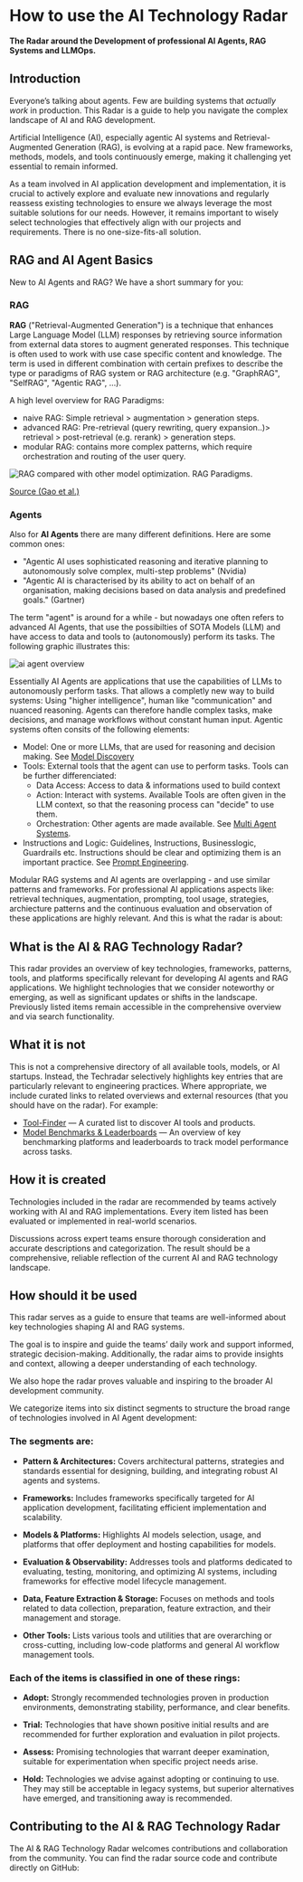# How to use the AI Technology Radar

**The Radar around the Development of professional AI Agents, RAG Systems and LLMOps.**

## Introduction

Everyone’s talking about agents. Few are building systems that _actually work_ in production.
This Radar is a guide to help you navigate the complex landscape of AI and RAG development.

Artificial Intelligence (AI), especially agentic AI systems and Retrieval-Augmented Generation (RAG), is evolving at a rapid pace. New frameworks, methods, models, and tools continuously emerge, making it challenging yet essential to remain informed.

As a team involved in AI application development and implementation, it is crucial to actively explore and evaluate new innovations and regularly reassess existing technologies to ensure we always leverage the most suitable solutions for our needs. However, it remains important to wisely select technologies that effectively align with our projects and requirements. There is no one-size-fits-all solution.

## RAG and AI Agent Basics

New to AI Agents and RAG? We have a short summary for you:

### RAG
**RAG** ("Retrieval-Augmented Generation") is a technique that enhances Large Language Model (LLM) responses by retrieving source information from external data stores to augment generated responses. This technique is often used to work with use case specific content and knowledge.
The term is used in different combination with certain prefixes to describe the type or paradigms of RAG system or RAG architecture (e.g. "GraphRAG", "SelfRAG", "Agentic RAG", ...).

A high level overview for RAG Paradigms:
- naive RAG: Simple retrieval > augmentation > generation steps. 
- advanced RAG: Pre-retrieval (query rewriting, query expansion..)> retrieval > post-retrieval (e.g. rerank) > generation steps.
- modular RAG: contains more complex patterns, which require orchestration and routing of the user query.

![ RAG compared with other model optimization. RAG Paradigms.](/images/rag-paradigms.png)

[Source (Gao et al.)](https://arxiv.org/pdf/2312.10997)    

### Agents
Also for **AI Agents** there are many different definitions. Here are some common ones:
- "Agentic AI uses sophisticated reasoning and iterative planning to autonomously solve complex, multi-step problems" (Nvidia)
- "Agentic AI is characterised by its ability to act on behalf of an organisation, making decisions based on data analysis and predefined goals." (Gartner)

The term "agent" is around for a while - but nowadays one often refers to advanced AI Agents, that use the possibilties of SOTA Models (LLM) and have access to data and tools to (autonomously) perform its tasks. The following graphic illustrates this:

![ai agent overview](/images/agent.png)

Essentially AI Agents are applications that use the capabilities of LLMs to autonomously perform tasks. That allows a completly new way to build systems: Using "higher intelligence", human like "communication" and nuanced reasoning. Agents can therefore handle complex tasks, make decisions, and manage workflows without constant human input. Agentic systems often consits of the following elements:

* Model: One or more LLMs, that are used for reasoning and decision making. See [Model Discovery](/models-platforms/model_discovery/)
* Tools: External tools that the agent can use to perform tasks. Tools can be further differenciated:
    * Data Access: Access to data & informations used to build context
    * Action: Interact with systems. Available Tools are often given in the LLM context, so that the reasoning process can "decide" to use them. 
    * Orchestration: Other agents are made available. See [Multi Agent Systems](/architecture-patterns/multi_agent_system/).
* Instructions and Logic: Guidelines, Instructions, Businesslogic, Guardrails etc. Instructions should be clear and optimizing them is an important practice. See [Prompt Engineering](/architecture-patterns/prompt_engineering/).

Modular RAG systems and AI agents are overlapping - and use similar patterns and frameworks. 
For professional AI applications aspects like: retrieval techniques, augmentation, prompting, tool usage, strategies, archiecture patterns and the continuous evaluation and observation of these applications are highly relevant. And this is what the radar is about:

##  What is the AI & RAG Technology Radar?

This radar provides an overview of key technologies, frameworks, patterns, tools, and platforms specifically relevant for developing AI agents and RAG applications. We highlight technologies that we consider noteworthy or emerging, as well as significant updates or shifts in the landscape. Previously listed items remain accessible in the comprehensive overview and via search functionality.

## What it is not

This is not a comprehensive directory of all available tools, models, or AI startups. Instead, the Techradar selectively highlights key entries that are particularly relevant to engineering practices. Where appropriate, we include curated links to related overviews and external resources (that you should have on the radar). For example:

- [Tool-Finder](/others/tool-finder/) — A curated list to discover AI tools and products.  
- [Model Benchmarks & Leaderboards](/models-platforms/model_leaderboards/) — An overview of key benchmarking platforms and leaderboards to track model performance across tasks.


##  How it is created

Technologies included in the radar are recommended by teams actively working with AI and RAG implementations. Every item listed has been evaluated or implemented in real-world scenarios.

Discussions across expert teams ensure thorough consideration and accurate descriptions and categorization. The result should be a comprehensive, reliable reflection of the current AI and RAG technology landscape.

##  How should it be used

This radar serves as a guide to ensure that teams are well-informed about key technologies shaping AI and RAG systems.

The goal is to inspire and guide the teams’ daily work and support informed, strategic decision-making. Additionally, the radar aims to provide insights and context, allowing a deeper understanding of each technology.

We also hope the radar proves valuable and inspiring to the broader AI development community.

We categorize items into six distinct segments to structure the broad range of technologies involved in AI Agent development:

###  The segments are:

- **Pattern & Architectures:** Covers architectural patterns, strategies and standards essential for designing, building, and integrating robust AI agents and systems.

- **Frameworks:** Includes frameworks specifically targeted for AI application development, facilitating efficient implementation and scalability.

- **Models & Platforms:** Highlights AI models selection, usage, and platforms that offer deployment and hosting capabilities for models.

- **Evaluation & Observability:** Addresses tools and platforms dedicated to evaluating, testing, monitoring, and optimizing AI systems, including frameworks for effective model lifecycle management.

- **Data, Feature Extraction & Storage:** Focuses on methods and tools related to data collection, preparation, feature extraction, and their management and storage.

- **Other Tools:** Lists various tools and utilities that are overarching or cross-cutting, including low-code platforms and general AI workflow management tools.

### Each of the items is classified in one of these rings:

- **Adopt:** Strongly recommended technologies proven in production environments, demonstrating stability, performance, and clear benefits.

- **Trial:** Technologies that have shown positive initial results and are recommended for further exploration and evaluation in pilot projects.

- **Assess:** Promising technologies that warrant deeper examination, suitable for experimentation when specific project needs arise.

- **Hold:** Technologies we advise against adopting or continuing to use. They may still be acceptable in legacy systems, but superior alternatives have emerged, and transitioning away is recommended.

## Contributing to the AI & RAG Technology Radar

The AI & RAG Technology Radar welcomes contributions and collaboration from the community. You can find the radar source code and contribute directly on GitHub:
